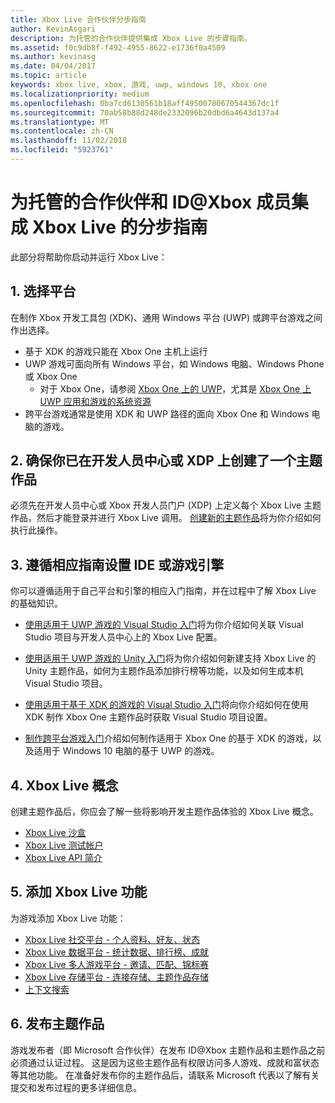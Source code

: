 ```yaml
---
title: Xbox Live 合作伙伴分步指南
author: KevinAsgari
description: 为托管的合作伙伴提供集成 Xbox Live 的步骤指南。
ms.assetid: f0c9db8f-f492-4955-8622-e1736f0a4509
ms.author: kevinasg
ms.date: 04/04/2017
ms.topic: article
keywords: xbox live, xbox, 游戏, uwp, windows 10, xbox one
ms.localizationpriority: medium
ms.openlocfilehash: 0ba7cd6130561b18aff49500780670544367dc1f
ms.sourcegitcommit: 70ab58b88d248de2332096b20dbd6a4643d137a4
ms.translationtype: MT
ms.contentlocale: zh-CN
ms.lasthandoff: 11/02/2018
ms.locfileid: "5923761"
---
```

# <a name="step-by-step-guide-to-integrate-xbox-live-for-managed-partners-and-idxbox-members"></a>为托管的合作伙伴和 ID@Xbox 成员集成 Xbox Live 的分步指南

此部分将帮助你启动并运行 Xbox Live：

## <a name="1-choose-a-platform"></a>1. 选择平台
在制作 Xbox 开发工具包 (XDK)、通用 Windows 平台 (UWP) 或跨平台游戏之间作出选择。

- 基于 XDK 的游戏只能在 Xbox One 主机上运行
- UWP 游戏可面向所有 Windows 平台，如 Windows 电脑、Windows Phone 或 Xbox One
  - 对于 Xbox One，请参阅 [Xbox One 上的 UWP](https://msdn.microsoft.com/en-us/windows/uwp/xbox-apps/index)，尤其是 [Xbox One 上 UWP 应用和游戏的系统资源](https://msdn.microsoft.com/en-us/windows/uwp/xbox-apps/system-resource-allocation)
- 跨平台游戏通常是使用 XDK 和 UWP 路径的面向 Xbox One 和 Windows 电脑的游戏。

## <a name="2-ensure-you-have-a-title-created-on-dev-center-or-xdp"></a>2. 确保你已在开发人员中心或 XDP 上创建了一个主题作品
必须先在开发人员中心或 Xbox 开发人员门户 (XDP) 上定义每个 Xbox Live 主题作品，然后才能登录并进行 Xbox Live 调用。  [创建新的主题作品](create-a-new-title.md)将为你介绍如何执行此操作。

## <a name="3-follow-the-appropriate-guide-to-setup-your-ide-or-game-engine"></a>3. 遵循相应指南设置 IDE 或游戏引擎
你可以遵循适用于自己平台和引擎的相应入门指南，并在过程中了解 Xbox Live 的基础知识。

* [使用适用于 UWP 游戏的 Visual Studio 入门](get-started-with-visual-studio-and-uwp.md)将为你介绍如何关联 Visual Studio 项目与开发人员中心上的 Xbox Live 配置。

* [使用适用于 UWP 游戏的 Unity 入门](partner-add-xbox-live-to-unity-uwp.md)将为你介绍如何新建支持 Xbox Live 的 Unity 主题作品，如何为主题作品添加排行榜等功能，以及如何生成本机 Visual Studio 项目。

* [使用适用于基于 XDK 的游戏的 Visual Studio 入门](xdk-developers.md)将向你介绍如何在使用 XDK 制作 Xbox One 主题作品时获取 Visual Studio 项目设置。

* [制作跨平台游戏入门](get-started-with-cross-play-games.md)介绍如何制作适用于 Xbox One 的基于 XDK 的游戏，以及适用于 Windows 10 电脑的基于 UWP 的游戏。

## <a name="4-xbox-live-concepts"></a>4. Xbox Live 概念
创建主题作品后，你应会了解一些将影响开发主题作品体验的 Xbox Live 概念。

- [Xbox Live 沙盒](../xbox-live-sandboxes.md)
- [Xbox Live 测试帐户](../xbox-live-test-accounts.md)
- [Xbox Live API 简介](../introduction-to-xbox-live-apis.md)

## <a name="5-add-xbox-live-features"></a>5. 添加 Xbox Live 功能

为游戏添加 Xbox Live 功能：

- [Xbox Live 社交平台 - 个人资料、好友、状态](../social-platform/social-platform.md)
- [Xbox Live 数据平台 - 统计数据、排行榜、成就](../data-platform/data-platform.md)
- [Xbox Live 多人游戏平台 - 邀请、匹配、锦标赛](../multiplayer/multiplayer-intro.md)
- [Xbox Live 存储平台 - 连接存储、主题作品存储](../storage-platform/storage-platform.md)
- [上下文搜索](../contextual-search/introduction-to-contextual-search.md)

## <a name="6-release-your-title"></a>6. 发布主题作品

游戏发布者（即 Microsoft 合作伙伴）在发布 ID@Xbox 主题作品和主题作品之前必须通过认证过程。  这是因为这些主题作品有权限访问多人游戏、成就和富状态等其他功能。  在准备好发布你的主题作品后，请联系 Microsoft 代表以了解有关提交和发布过程的更多详细信息。
